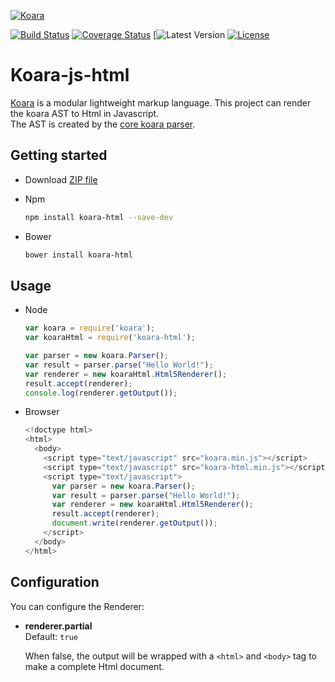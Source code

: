 [![Koara](http://www.koara.io/logo.png)](http://www.koara.io)

[![Build Status](https://img.shields.io/travis/koara/koara-js-html.svg)](https://travis-ci.org/koara/koara-js-html)
[![Coverage Status](https://img.shields.io/coveralls/koara/koara-js-html.svg)](https://coveralls.io/github/koara/koara-js-html?branch=master)
[![Latest Version](https://img.shields.io/npm/v/koara-html.svg)
[![License](https://img.shields.io/badge/License-Apache%202.0-blue.svg)](https://github.com/koara/koara-js-html/blob/master/LICENSE)

# Koara-js-html
[Koara](http://www.koara.io) is a modular lightweight markup language. This project can render the koara AST to Html in Javascript.  
The AST is created by the [core koara parser](https://github.com/koara/koara-js).

## Getting started
- Download [ZIP file]()
- Npm

  ```bash
  npm install koara-html --save-dev
  ```
  
- Bower

  ```xml
  bower install koara-html
  ```

## Usage
- Node

  ```js
  var koara = require('koara');
  var koaraHtml = require('koara-html');

  var parser = new koara.Parser();
  var result = parser.parse("Hello World!");
  var renderer = new koaraHtml.Html5Renderer();
  result.accept(renderer);
  console.log(renderer.getOutput());
  ```
  
- Browser
  
  ```js
  <!doctype html>
  <html>
    <body>
      <script type="text/javascript" src="koara.min.js"></script>
      <script type="text/javascript" src="koara-html.min.js"></script>
      <script type="text/javascript">
        var parser = new koara.Parser();
        var result = parser.parse("Hello World!");
        var renderer = new koaraHtml.Html5Renderer();
        result.accept(renderer);
        document.write(renderer.getOutput());
      </script>
    </body>
  </html>
  ```

## Configuration
You can configure the Renderer:

-  **renderer.partial**  
   Default:	`true`
   
   When false, the output will be wrapped with a `<html>` and `<body>` tag to make a complete Html document.